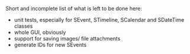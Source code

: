 Short and incomplete list of what is left to be done here:

- unit tests, especially for SEvent, STimeline, SCalendar and SDateTime classes
- whole GUI, obviously
- support for saving images/ file attachments
- generate IDs for new SEvents
